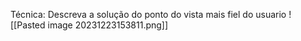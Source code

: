 
Técnica: Descreva a solução do ponto do vista mais fiel do usuario
![[Pasted image 20231223153811.png]]